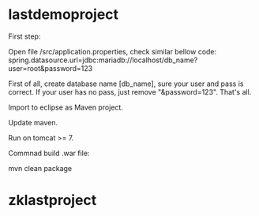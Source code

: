 # lastdemoproject
First step:

Open file /src/application.properties, check similar bellow code:
spring.datasource.url=jdbc:mariadb://localhost/db_name?user=root&password=123

First of all, create database name [db_name], sure your user and pass is correct. If your user has no pass, just remove "&password=123".
That's all.

Import to eclipse as Maven project.

Update maven.

Run on tomcat >= 7.

Commnad build .war file:

mvn clean package
# zklastproject
